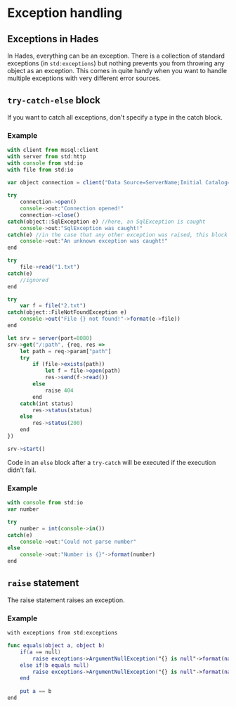 # Exception handling

## Exceptions in Hades

In Hades, everything can be an exception. There is a collection of standard exceptions \(in `std:exceptions`\) but nothing prevents you from throwing any object as an exception. This comes in quite handy when you want to handle multiple exceptions with very different error sources. 

## `try-catch-else` block

If you want to catch all exceptions, don't specify a type in the catch block. 

### Example

```javascript
with client from mssql:client
with server from std:http
with console from std:io
with file from std:io

var object connection = client("Data Source=ServerName;Initial Catalog=DatabaseName;User ID=UserName;Password=Password")
    
try
    connection->open()
    console->out:"Connection opened!"
    connection->close()
catch(object::SqlException e) //here, an SqlException is caught
    console->out:"SqlException was caught!"
catch(e) //in the case that any other exception was raised, this block is invoked
    console->out:"An unknown exception was caught!"
end

try
    file->read("1.txt")
catch(e)
    //ignored
end

try
    var f = file("2.txt")
catch(object::FileNotFoundException e)
    console->out("File {} not found!"->format(e->file))
end

let srv = server(port=8080)
srv->get("/:path", {req, res => 
    let path = req->param["path"]
    try
        if (file->exists(path))
            let f = file->open(path)
            res->send(f->read())
        else
            raise 404
        end
    catch(int status)
        res->status(status)
    else
        res->status(200)
    end
})

srv->start()
```

Code in an `else` block after a `try-catch` will be executed if the execution didn't fail.

### Example

```javascript
with console from std:io
var number

try
    number = int(console->in())
catch(e)
    console->out:"Could not parse number"
else
    console->out:"Number is {}"->format(number)
end
```

## `raise` statement

The raise statement raises an exception. 

### Example

```swift
with exceptions from std:exceptions

func equals(object a, object b)
    if(a == null)
        raise exceptions->ArgumentNullException("{} is null"->format(nameof(a)))
    else if(b equals null)
        raise exceptions->ArgumentNullException("{} is null"->format(nameof(b))
    end
    
    put a == b
end
```




